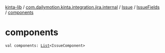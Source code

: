 [kinta-lib](../../../index.md) / [com.dailymotion.kinta.integration.jira.internal](../../index.md) / [Issue](../index.md) / [IssueFields](index.md) / [components](./components.md)

# components

`val components: `[`List`](https://kotlinlang.org/api/latest/jvm/stdlib/kotlin.collections/-list/index.html)`<IssueComponent>`